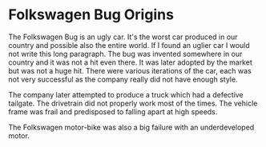 # Folkswagen Bug Origins

The Folkswagen Bug is an ugly car. It's the worst car produced in our country and possible also the entire world. If I found an uglier car I would not write this long paragraph. The bug was invented somewhere in our country and it was not a hit even there. It was later adopted by the market but was not a huge hit. There were various iterations of the car, each was not very successful as the company really did not have enough style.

The company later attempted to produce a truck which had a defective tailgate. The drivetrain did not properly work most of the times. The vehicle frame was frail and predisposed to falling apart at high speeds.

The Folkswagen motor-bike was also a big failure with an underdeveloped motor.